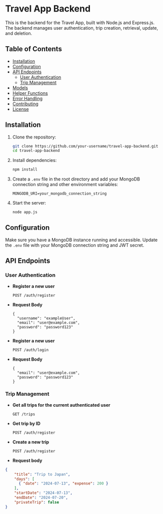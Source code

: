 # Travel App Backend

This is the backend for the Travel App, built with Node.js and Express.js. The backend manages user authentication, trip creation, retrieval, update, and deletion.

## Table of Contents

- [Installation](#installation)
- [Configuration](#configuration)
- [API Endpoints](#api-endpoints)
  - [User Authentication](#user-authentication)
  - [Trip Management](#trip-management)
- [Models](#models)
- [Helper Functions](#helper-functions)
- [Error Handling](#error-handling)
- [Contributing](#contributing)
- [License](#license)

## Installation

1. Clone the repository:
    ```sh
    git clone https://github.com/your-username/travel-app-backend.git
    cd travel-app-backend
    ```

2. Install dependencies:
    ```sh
    npm install
    ```

3. Create a `.env` file in the root directory and add your MongoDB connection string and other environment variables:
    ```env
    MONGODB_URI=your_mongodb_connection_string
    ```

4. Start the server:
    ```sh
    node app.js
    ```

## Configuration

Make sure you have a MongoDB instance running and accessible. Update the `.env` file with your MongoDB connection string and JWT secret.

## API Endpoints

### User Authentication

- **Register a new user**
  
  ```http
  POST /auth/register
  ```

- **Request Body**
  ```http
  {
    "username": "exampleUser",
    "email": "user@example.com",
    "password": "password123"
  }
  ```
- **Register a new user**
  ```http
  POST /auth/login
  ```

- **Request Body**
  ```http
  {
    "email": "user@example.com",
    "password": "password123"
  }
  ```
### Trip Management

- **Get all trips for the current authenticated user**
  ```http
  GET /trips
  ```
- **Get trip by ID**
  ```http
  POST /auth/register
  ```
- **Create a new trip**
  ```http
  POST /auth/register
  ```
- **Request body**

```json
{
    "title": "Trip to Japan",
    "days": [
      { "date": "2024-07-13", "expense": 200 }
    ],
    "startDate": "2024-07-13",
    "endDate": "2024-07-20",
    "privateTrip": false
}
```
